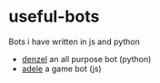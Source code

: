 # useful-bots

Bots i have written in js and python

- [denzel](https://github.com/Haiz14/denzel) an all purpose bot (python)
- [adele](https://github.com/Haiz14/adele) a game bot (js)
